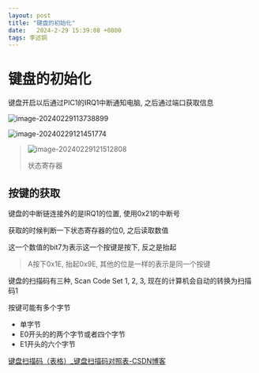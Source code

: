 ```yaml
---
layout: post
title: "键盘的初始化" 
date:   2024-2-29 15:39:08 +0800
tags: 李述铜
---
```


# 键盘的初始化

键盘开启以后通过PIC1的IRQ1中断通知电脑, 之后通过端口获取信息

![image-20240229113738899](https://picture-01-1316374204.cos.ap-beijing.myqcloud.com/image/202402291137950.png)

![image-20240229121451774](https://picture-01-1316374204.cos.ap-beijing.myqcloud.com/image/202402291214808.png)

> ![image-20240229121512808](https://picture-01-1316374204.cos.ap-beijing.myqcloud.com/image/202402291215850.png)
>
> 状态寄存器

## 按键的获取

键盘的中断链连接外的是IRQ1的位置, 使用0x21的中断号

获取的时候判断一下状态寄存器的位0, 之后读取数值

这一个数值的bit7为表示这一个按键是按下, 反之是抬起

> A按下0x1E, 抬起0x9E, 其他的位是一样的表示是同一个按键

键盘的扫描码有三种, Scan Code Set 1, 2, 3, 现在的计算机会自动的转换为扫描码1

按键可能有多个字节

+ 单字节
+ E0开头的的两个字节或者四个字节
+ E1开头的六个字节

[键盘扫描码（表格）_键盘扫描码对照表-CSDN博客](https://blog.csdn.net/deniece1/article/details/103588428)







